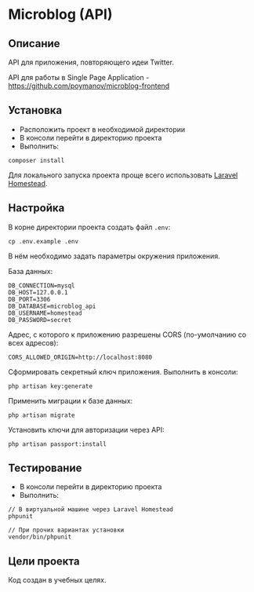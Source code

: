 # Microblog (API)

## Описание

API для приложения, повторяющего идеи Twitter.

API для работы в Single Page Application - https://github.com/poymanov/microblog-frontend

## Установка

- Расположить проект в необходимой директории
- В консоли перейти в директорию проекта
- Выполнить:
```
composer install
```

Для локального запуска проекта проще всего использовать [Laravel Homestead](https://github.com/poymanov/laravel-homestead-how-to).


## Настройка

В корне директории проекта создать файл `.env`:
```
cp .env.example .env
```

В нём необходимо задать параметры окружения приложения.

База данных:
```
DB_CONNECTION=mysql
DB_HOST=127.0.0.1
DB_PORT=3306
DB_DATABASE=microblog_api
DB_USERNAME=homestead
DB_PASSWORD=secret
```

Адрес, с которого к приложению разрешены CORS (по-умолчанию со всех адресов):
```
CORS_ALLOWED_ORIGIN=http://localhost:8080
```
Сформировать секретный ключ приложения. Выполнить в консоли:
```
php artisan key:generate
```
Применить миграции к базе данных:
```
php artisan migrate
```
Установить ключи для авторизации через API:
```
php artisan passport:install
```


## Тестирование

- В консоли перейти в директорию проекта
- Выполнить:
```
// В виртуальной машине через Laravel Homestead
phpunit

// При прочих вариантах установки
vendor/bin/phpunit
```

## Цели проекта

Код создан в учебных целях.
